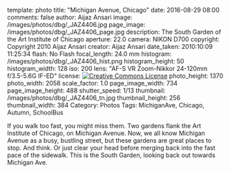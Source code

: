 template: photo
title: "Michigan Avenue, Chicago"
date: 2016-08-29 08:00
comments: false
author: Aijaz Ansari
image: /images/photos/dbg/_JAZ4406.jpg
page_image: /images/photos/dbg/_JAZ4406_page.jpg
description: The South Garden of the Art Institute of Chicago
aperture: 22.0
camera: NIKON D700
copyright: Copyright 2010 Aijaz Ansari
creator: Aijaz Ansari
date_taken: 2010:10:09 11:25:34
flash: No Flash
focal_length: 24.0 mm
histogram: /images/photos/dbg/_JAZ4406_hist.png
histogram_height: 50
histogram_width: 128
iso: 200
lens: "AF-S VR Zoom-Nikkor 24-120mm f/3.5-5.6G IF-ED"
license: <a rel="license" href="http://creativecommons.org/licenses/by-nc-nd/3.0/deed.en_US"><img alt="Creative Commons License" style="border-width:0" src="http://i.creativecommons.org/l/by-nc-nd/3.0/88x31.png" /></a>
photo_height: 1370
photo_width: 2058
scale_factor: 1.0
page_image_width: 734
page_image_height: 488
shutter_speed: 1/13
thumbnail: /images/photos/dbg/_JAZ4406_tn.jpg
thumbnail_height: 256
thumbnail_width: 384
Category: Photos
Tags: MichiganAve, Chicago, Autumn, SchoolBus

If you walk too fast, you might miss them. Two gardens flank the Art Institute of Chicago, on Michigan Avenue. Now, we all know Michigan Avenue as a busy, bustling street, but these gardens are great places to stop. And think. Or just clear your head before merging back into the fast pace of the sidewalk. This is the South Garden, looking back out towards Michigan Ave.
